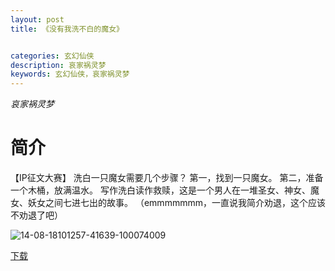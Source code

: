 ```yaml
---
layout: post
title: 《没有我洗不白的魔女》


categories: 玄幻仙侠
description: 哀家祸灵梦
keywords: 玄幻仙侠，哀家祸灵梦
---
```


*哀家祸灵梦*

# 简介

【IP征文大赛】 					                                                                                                                                洗白一只魔女需要几个步骤？ 第一，找到一只魔女。 第二，准备一个木桶，放满温水。 写作洗白读作救赎，这是一个男人在一堆圣女、神女、魔女、妖女之间七进七出的故事。 （emmmmmmm，一直说我简介劝退，这个应该不劝退了吧）

![14-08-18101257-41639-100074009](http://tvax1.sinaimg.cn/large/008dGP0Fgy1gu6l7dnx0jj30a00dc41d.jpg)

[下载](https://link.jscdn.cn/1drv/aHR0cHM6Ly8xZHJ2Lm1zL3QvcyFBaGU2R2dNWmVFb2poVWdhRnlXQ21XdmNNNWtXP2U9MTZ2clRu.txt)

